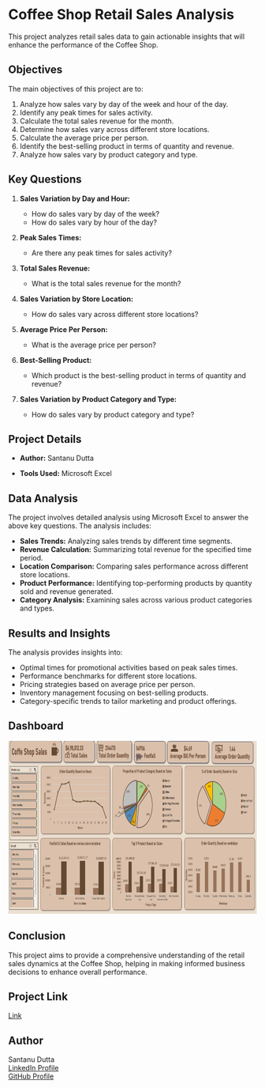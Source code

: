 
# Coffee Shop Retail Sales Analysis

This project analyzes retail sales data to gain actionable insights that will enhance the performance of the Coffee Shop.

## Objectives

The main objectives of this project are to:

1. Analyze how sales vary by day of the week and hour of the day.
2. Identify any peak times for sales activity.
3. Calculate the total sales revenue for the month.
4. Determine how sales vary across different store locations.
5. Calculate the average price per person.
6. Identify the best-selling product in terms of quantity and revenue.
7. Analyze how sales vary by product category and type.

## Key Questions

1. **Sales Variation by Day and Hour:**
   - How do sales vary by day of the week?
   - How do sales vary by hour of the day?

2. **Peak Sales Times:**
   - Are there any peak times for sales activity?

3. **Total Sales Revenue:**
   - What is the total sales revenue for the month?

4. **Sales Variation by Store Location:**
   - How do sales vary across different store locations?

5. **Average Price Per Person:**
   - What is the average price per person?

6. **Best-Selling Product:**
   - Which product is the best-selling product in terms of quantity and revenue?

7. **Sales Variation by Product Category and Type:**
   - How do sales vary by product category and type?

## Project Details

- **Author:** Santanu Dutta

- **Tools Used:** Microsoft Excel

## Data Analysis

The project involves detailed analysis using Microsoft Excel to answer the above key questions. The analysis includes:

- **Sales Trends:** Analyzing sales trends by different time segments.
- **Revenue Calculation:** Summarizing total revenue for the specified time period.
- **Location Comparison:** Comparing sales performance across different store locations.
- **Product Performance:** Identifying top-performing products by quantity sold and revenue generated.
- **Category Analysis:** Examining sales across various product categories and types.

## Results and Insights

The analysis provides insights into:

- Optimal times for promotional activities based on peak sales times.
- Performance benchmarks for different store locations.
- Pricing strategies based on average price per person.
- Inventory management focusing on best-selling products.
- Category-specific trends to tailor marketing and product offerings.

## Dashboard
<p align="center">
  <img width="650" height="350" src="Dashbord of Coffe sales analysis.png">
</p>


## Conclusion

This project aims to provide a comprehensive understanding of the retail sales dynamics at the Coffee Shop, helping in making informed business decisions to enhance overall performance.

## Project Link
[Link](https://github.com/SantanuDutta1/Pizza_Sales_Analysis_Using_SQL/blob/main/Pizza%20Sales%20SQL%20project/PIZZA%20SALES%20ANALYSIS%20QUERY.sql) 

## Author
Santanu Dutta  
[LinkedIn Profile](www.linkedin.com/in/santanu-dutta-b7048a255)  
[GitHub Profile](https://github.com/SantanuDutta1)  
